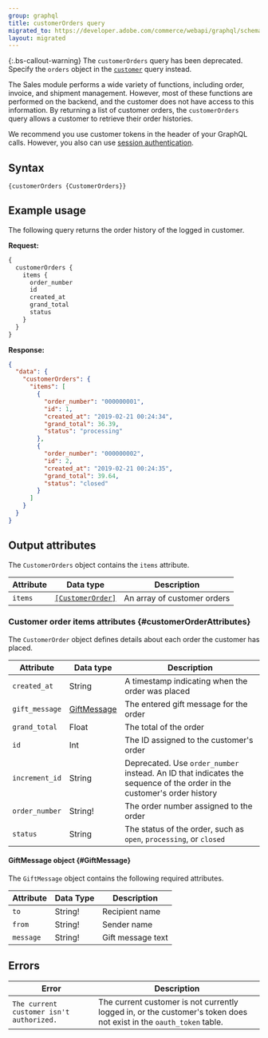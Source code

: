 ```yaml
---
group: graphql
title: customerOrders query
migrated_to: https://developer.adobe.com/commerce/webapi/graphql/schema/customer/queries/orders/
layout: migrated
---
```

{:.bs-callout-warning}
The `customerOrders` query has been deprecated. Specify the `orders` object in the [`customer`]({{page.baseurl}}/graphql/queries/customer.html) query instead.

The Sales module performs a wide variety of functions, including order, invoice, and shipment management. However, most of these functions are performed on the backend, and the customer does not have access to this information. By returning a list of customer orders, the `customerOrders` query allows a customer to retrieve their order histories.

We recommend you use customer tokens in the header of your GraphQL calls. However, you also can use [session authentication](https://developer.adobe.com/commerce/webapi/get-started/authentication/gs-authentication-session).

## Syntax

`{customerOrders {CustomerOrders}}`

## Example usage

The following query returns the order history of the logged in customer.

**Request:**

```graphql
{
  customerOrders {
    items {
      order_number
      id
      created_at
      grand_total
      status
    }
  }
}
```

**Response:**

```json
{
  "data": {
    "customerOrders": {
      "items": [
        {
          "order_number": "000000001",
          "id": 1,
          "created_at": "2019-02-21 00:24:34",
          "grand_total": 36.39,
          "status": "processing"
        },
        {
          "order_number": "000000002",
          "id": 2,
          "created_at": "2019-02-21 00:24:35",
          "grand_total": 39.64,
          "status": "closed"
        }
      ]
    }
  }
}
```

## Output attributes

The `CustomerOrders` object contains the `items` attribute.

Attribute | Data type | Description
--- | --- | ---
`items` | [`[CustomerOrder]`](#customerOrderAttributes) | An array of customer orders

### Customer order items attributes {#customerOrderAttributes}

The `CustomerOrder` object defines details about each order the customer has placed.

Attribute | Data type | Description
--- | --- | ---
`created_at` | String | A timestamp indicating when the order was placed
`gift_message` | [GiftMessage]({{page.baseurl}}/graphql/queries/customer-orders.html#GiftMessage) | The entered gift message for the order
`grand_total` | Float | The total of the order
`id` | Int | The ID assigned to the customer's order
`increment_id` | String | Deprecated. Use `order_number` instead. An ID that indicates the sequence of the order in the customer's order history
`order_number` | String! | The order number assigned to the order
`status` | String | The status of the order, such as `open`, `processing`, or `closed`

#### GiftMessage object {#GiftMessage}

The `GiftMessage` object contains the following required attributes.

Attribute | Data Type | Description
--- | --- | ---
`to` | String! | Recipient name
`from` | String! | Sender name
`message` | String! | Gift message text

## Errors

Error | Description
--- | ---
`The current customer isn't authorized.` | The current customer is not currently logged in, or the customer's token does not exist in the `oauth_token` table.
